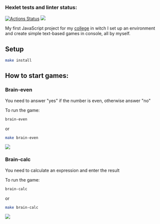 ### Hexlet tests and linter status:

[![Actions Status](https://github.com/debibl/frontend-project-44/workflows/hexlet-check/badge.svg)](https://github.com/debibl/frontend-project-44/actions) <a href="https://codeclimate.com/github/debibl/frontend-project-44/maintainability"><img src="https://api.codeclimate.com/v1/badges/f2dfedceeff9b6cbe708/maintainability" /></a>

My first JavaScript project for my <a href="https://hexly.ru/">college</a> in witch I set up an environment and create simple text-based games in console, all by myself.

## Setup

```bash
make install
```

## How to start games:

### Brain-even

You need to answer "yes" if the number is even, otherwise answer "no"

To run the game:

```bash
brain-even
```

or

```bash
make brain-even
```

<a href="https://asciinema.org/a/562722" target="_blank"><img src="https://asciinema.org/a/562722.svg" /></a>

### Brain-calc

You need to calculate an expression and enter the result

To run the game:

```bash
brain-calc
```

or

```bash
make brain-calc
```

<a href="https://asciinema.org/a/562720" target="_blank"><img src="https://asciinema.org/a/562720.svg" /></a>
